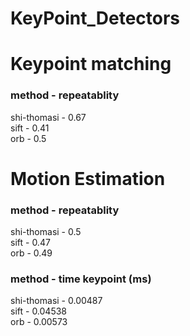 # KeyPoint_Detectors

# Keypoint matching

### method - repeatablity

shi-thomasi - 0.67\
sift - 0.41\
orb - 0.5

# Motion Estimation

### method - repeatablity

shi-thomasi - 0.5\
sift - 0.47\
orb - 0.49

### method - time keypoint (ms)

shi-thomasi - 0.00487\
sift - 0.04538\
orb - 0.00573
